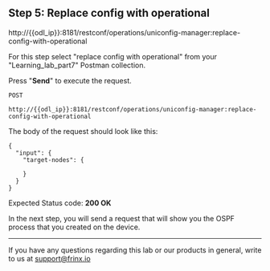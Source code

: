 ## Step 5: Replace config with operational
http://{{odl_ip}}:8181/restconf/operations/uniconfig-manager:replace-config-with-operational

For this step select "replace config with operational" from your "Learning_lab_part7" Postman collection.

Press "**Send**" to execute the request.

```
POST

http://{{odl_ip}}:8181/restconf/operations/uniconfig-manager:replace-config-with-operational
```


The body of the request should look like this:

```
{
  "input": {
    "target-nodes": {
      
    }
  }
}
```

Expected Status code: **200 OK**

In the next step, you will send a request that will show you the OSPF process that you created on the device.

---
If you have any questions regarding this lab or our products in general, write to us at [support@frinx.io](mailto:support@frinx.io)